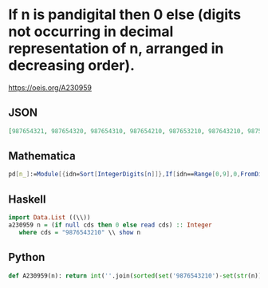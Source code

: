 # If n is pandigital then 0 else \(digits not occurring in decimal representation of n, arranged in decreasing order\)\.
https://oeis.org/A230959
## JSON
```JSON
[987654321, 987654320, 987654310, 987654210, 987653210, 987643210, 987543210, 986543210, 976543210, 876543210, 98765432, 987654320, 98765430, 98765420, 98765320, 98764320, 98754320, 98654320, 97654320, 87654320, 98765431, 98765430, 987654310, 98765410]
```
## Mathematica
```Mathematica
pd[n_]:=Module[{idn=Sort[IntegerDigits[n]]},If[idn==Range[0,9],0,FromDigits[ Reverse[ Complement[ Range[ 0,9],idn]]]]]; Table[pd[n],{n,0,30}] (* _Harvey P. Dale_, Nov 16 2023 *)
```
## Haskell
```Haskell
import Data.List ((\\))
a230959 n = (if null cds then 0 else read cds) :: Integer
   where cds = "9876543210" \\ show n
```
## Python
```Python
def A230959(n): return int(''.join(sorted(set('9876543210')-set(str(n)),reverse=True)) or 0) # _Chai Wah Wu_, Nov 23 2022
```
